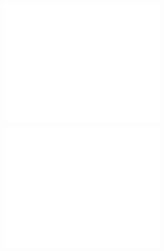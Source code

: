 <!-- If you're using "main" as default branch -->
![Metrics](https://github.com/noxan-dev/noxan-dev/blob/main/github-metrics.svg)

<a name="noxan-dev metrics"><img src="https://github.com/noxan-dev/noxan-dev/blob/master/github-metrics.svg" alt="my metrics created with lowlighter/metrics"></a>
